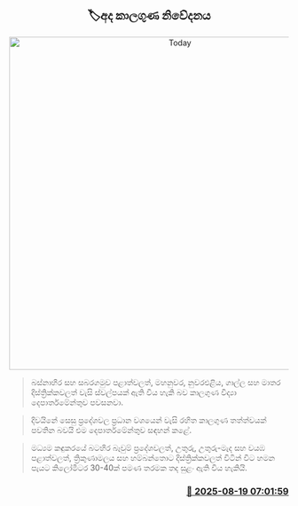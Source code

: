 <p align='center'><b><h2 align='center' title='Today's weather forecast'>🏷අද කාලගුණ නිවේදනය</h2></b></p>
<p align='center'><img src='https://helakuru.sgp1.cdn.digitaloceanspaces.com/esana/images/lib/weather-thumb-new-1[1].jpg' width='600' alt='Today's weather forecast'></p>

> බස්නාහිර සහ සබරගමුව පළාත්වලත්, මහනුවර, නුවරඑළිය, ගාල්ල සහ මාතර දිස්ත්‍රික්කවලත් වැසි ස්වල්පයක් ඇති විය හැකි බව කාලගුණ විද්‍යා දෙපාර්තමේන්තුව පවසනවා.

> දිවයිනේ සෙසු ප්‍රදේශවල ප්‍රධාන වශයෙන් වැසි රහිත කාලගුණ තත්ත්වයක් පවතින බවයි එම දෙපාර්තමේන්තුව සඳහන් කළේ.

> මධ්‍යම කඳුකරයේ බටහිර බෑවුම් ප්‍රදේශවලත්, උතුරු, උතුරු-මැද සහ වයඹ පළාත්වලත්, ත්‍රිකුණාමලය සහ හම්බන්තොට දිස්ත්‍රික්කවලත් විටින් විට හමන පැයට කිලෝමීටර 30-40ක් පමණ තරමක තද සුළං ඇති විය හැකියි.



<h3 align='right'><a href='https://www.helakuru.lk/esana/p/112804/'>📅 2025-08-19 07:01:59</a></h3>

